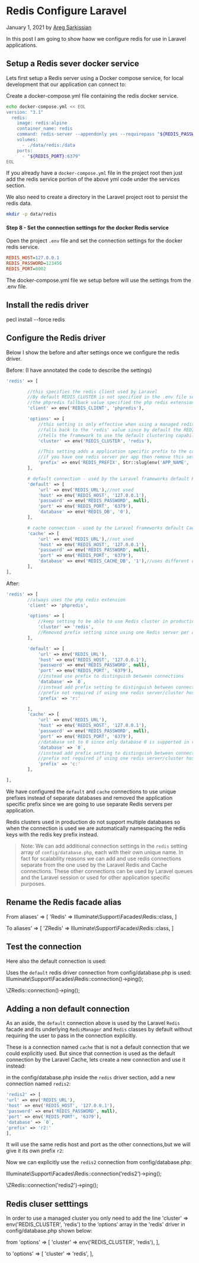 # Redis Configure Laravel

January 1, 2021 by [Areg Sarkissian](https://aregsar.com/about)

In this post I am going to show haow we configure redis for use in Laravel applications.

## Setup a Redis sever docker service

Lets first setup a Redis server using a Docker compose service, for local development that our application can connect to:

Create a docker-compose.yml file containing the redis docker service.

```bash
echo docker-compose.yml << EOL
version: "3.1"
  redis:
    image: redis:alpine
    container_name: redis
    command: redis-server --appendonly yes --requirepass "${REDIS_PASSWORD}"
    volumes:
      - ./data/redis:/data
    ports:
      - "${REDIS_PORT}:6379"
EOL
```

If you already have a `docker-compose.yml` file in the project root then just add the redis service portion of the above yml code under the services section.

We also need to create a directory in the Laravel project root to persist the redis data.

```bash
mkdir -p data/redis
```

#### Step 8 - Set the connection settings for the docker Redis service

Open the project `.env` file and set the connection settings for the docker redis service.

```ini
REDIS_HOST=127.0.0.1
REDIS_PASSWORD=123456
REDIS_PORT=8002
```

The docker-compose.yml file we setup before will use the settings from the .env file.

## Install the redis driver

pecl install --force redis

## Configure the Redis driver

Below I show the before and after settings once we configure the redis driver.

Before: (I have annotated the code to describe the settings)

```php
'redis' => [

        //this specifies the redis client used by Laravel
        //By default REDIS_CLUSTER is not specified in the .env file so falls back to using the 'phpredis' value.
        //the phpredis fallback value specified the php redis extension is used as the client so requires installing the redis php extension
        'client' => env('REDIS_CLIENT', 'phpredis'),

        'options' => [
            //this setting is only effective when using a managed redis cluster. No impact if redis cluster is not used.
            //falls back to the 'redis' value since by default the REDIS_CLUSTER setting is not specified in the .env file
            //tells the framework to use the default clustering capability of a managed Redis server cluster.
            'cluster' => env('REDIS_CLUSTER', 'redis'),

            //This setting adds a application specific prefix to the cache keys to distinguish between data from multiple apps using the same redis server
            //if you have one redis server per app then remove this setting, no need to differentiate redis keys between apps
            'prefix' => env('REDIS_PREFIX', Str::slug(env('APP_NAME', 'laravel'), '_').'_database_'),
        ],

        # default connection - used by the Laravel frameworks default Redis connection
        'default' => [
            'url' => env('REDIS_URL'),//not used
            'host' => env('REDIS_HOST', '127.0.0.1'),
            'password' => env('REDIS_PASSWORD', null),
            'port' => env('REDIS_PORT', '6379'),
            'database' => env('REDIS_DB', '0'),
        ],

        # cache connection - used by the Laravel frameworks default Cache connection
        'cache' => [
            'url' => env('REDIS_URL'),//not used
            'host' => env('REDIS_HOST', '127.0.0.1'),
            'password' => env('REDIS_PASSWORD', null),
            'port' => env('REDIS_PORT', '6379'),
            'database' => env('REDIS_CACHE_DB', '1'),//uses different database then 'default' connection
        ],
],
```

After:

```php
'redis' => [
        //always uses the php redis extension
        'client' => 'phpredis',

        'options' => [
            //keep setting to be able to use Redis cluster in production if needed
            'cluster' => 'redis',
            //Removed prefix setting since using one Redis server per app
        ],

        'default' => [
            'url' => env('REDIS_URL'),
            'host' => env('REDIS_HOST', '127.0.0.1'),
            'password' => env('REDIS_PASSWORD', null),
            'port' => env('REDIS_PORT', '6379'),
            //instead use prefix to distinguish between connections
            'database' => `0`,
            //instead add prefix setting to distinguish between connections
            //prefix not required if using one redis server/cluster host per connection
            'prefix' => 'r:'

        ],
        'cache' => [
            'url' => env('REDIS_URL'),
            'host' => env('REDIS_HOST', '127.0.0.1'),
            'password' => env('REDIS_PASSWORD', null),
            'port' => env('REDIS_PORT', '6379'),
            //database set to 0 since only database 0 is supported in redis cluster
            'database' => `0`,
            //instead add prefix setting to distinguish between connections
            //prefix not required if using one redis server/cluster host per connection
            'prefix' => 'c:'
        ],

],
```

We have configured the `default` and `cache` connections to use unique prefixes instead of separate databases and removed the application specific prefix since we are going to use separate Redis servers per application.

Redis clusters used in production do not support multiple databases so when the connection is used we are automatically namespacing the redis keys with the redis key prefix instead.

> Note: We can add additional connection settings in the `redis` setting array of `config/database.php`, each with their own unique name. In fact for scalability reasons we can add and use redis connections separate from the one used by the Laravel Redis and Cache connections. These other connections can be used by Laravel queues and the Laravel session or used for other application specific purposes.

## Rename the Redis facade alias

From
aliases' => [
'Redis' => Illuminate\Support\Facades\Redis::class,
]

To
aliases' => [
'ZRedis' => Illuminate\Support\Facades\Redis::class,
]

## Test the connection

Here also the default connection is used:

Uses the `default` redis driver connection from config/database.php is used:
Illuminate\Support\Facades\Redis::connection()->ping();

\ZRedis::connection()->ping();

## Adding a non default connection

As an aside, the `default` connection above is used by the Laravel `Redis` facade and its underlying `RedisManager` and `Redis` classes by default without requiring the user to pass in the connection explicitly.

These is a connection named `cache` that is not a default connection that we could explicitly used. But since that connection is used as the default connection by the Laravel Cache, lets create a new connection and use it instead:

in the config/database.php inside the `redis` driver section, add a new connection named `redis2`:

```php
'redis2' => [
'url' => env('REDIS_URL'),
'host' => env('REDIS_HOST', '127.0.0.1'),
'password' => env('REDIS_PASSWORD', null),
'port' => env('REDIS_PORT', '6379'),
'database' => `0`,
'prefix' => 'r2:'
],
```

It will use the same redis host and port as the other connections,but we will give it its own prefix `r2`:

Now we can explicitly use the `redis2` connection from config/database.php:

Illuminate\Support\Facades\Redis::connection('redis2')->ping();

\ZRedis::connection('redis2')->ping();

## Redis cluser setttings

In order to use a managed cluster you only need to add the line 'cluster' => env('REDIS_CLUSTER', 'redis') to the ‘options’ array in the 'redis' driver in config/database.php shown below:

from
'options' => [
'cluster' => env('REDIS_CLUSTER', 'redis'),
],

to
'options' => [
'cluster' => 'redis',
],
